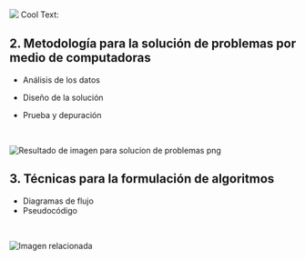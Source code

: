 ![](https://images.cooltext.com/5328355.png)
<a href="http://cooltext.com" target="_top"><img src="http://r72.cooltext.com/rendered/cooltext336608913348046.gif" width="80" height="15" alt="Cool Text: Logo and Graphics Generator" border="0" /></a>

## 2. **Metodología para la solución de problemas por medio de computadoras**

 - Análisis de los datos
 
 - Diseño de la solución 
 - Prueba y depuración
 <br/>
 
 ![Resultado de imagen para solucion de problemas png](https://pngimage.net/wp-content/uploads/2018/06/solucion-png-3.png)



## 3. **Técnicas para la formulación de algoritmos**

 

 - Diagramas de flujo 
 - Pseudocódigo
 <br/>
 
 ![Imagen relacionada](https://image.flaticon.com/icons/png/512/1551/1551427.png)
